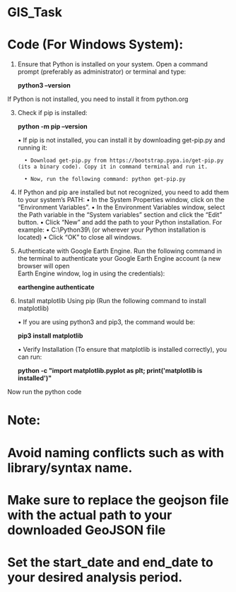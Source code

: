# GIS_Task
# Code (For Windows System):

1.	Ensure that Python is installed on your system. Open a command prompt (preferably as administrator) or terminal and type:
   

  	**python3 –version**
  	
  	
   If Python is not installed, you need to install it from python.org
  
3.	Check if pip is installed:
   
      **python -m pip –version**
  	
      •	If pip is not installed, you can install it by downloading get-pip.py and running it:
  	
          •	Download get-pip.py from https://bootstrap.pypa.io/get-pip.py (its a binary code). Copy it in command terminal and run it.
  	
          •	Now, run the following command: python get-pip.py
  	
4.	If Python and pip are installed but not recognized, you need to add them to your system’s PATH:
      •	In the System Properties window, click on the “Environment Variables”.
      •	In the Environment Variables window, select the Path variable in the “System variables” section and click the “Edit” button.
      •	Click “New” and add the path to your Python installation. For example:
      •	C:\Python39\ (or wherever your Python installation is located)
      •	Click “OK” to close all windows.
  	
5.	Authenticate with Google Earth Engine. Run the following command in the terminal to authenticate your Google Earth Engine account (a new browser will open     
   Earth Engine window, log in using the credentials):
  	
    **earthengine authenticate**

6.	Install matplotlib Using pip (Run the following command to install matplotlib)
   
    •	If you are using python3 and pip3, the command would be:
  	
    **pip3 install matplotlib**
  	
    •	Verify Installation (To ensure that matplotlib is installed correctly), you can run:
  	
    **python -c "import matplotlib.pyplot as plt; print('matplotlib is installed')"**

Now run the python code


# Note:

# Avoid naming conflicts such as with library/syntax name.
# Make sure to replace the geojson file with the actual path to your downloaded GeoJSON file
# Set the start_date and end_date to your desired analysis period. 
